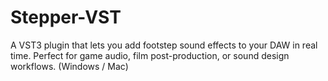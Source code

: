 # Stepper-VST
A VST3 plugin that lets you add footstep sound effects to your DAW in real time. Perfect for game audio, film post-production, or sound design workflows. (Windows / Mac)
